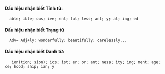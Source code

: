 #### Dấu hiệu nhận biết Tính từ:
```
  able; ible; ous; ive; ent; ful; less; ant; y; al; ing; ed
```
#### Dấu hiệu nhận biết Trạng từ
```
  Adv= Adj+ly: wonderfully; beautifully; carelessly...
```
#### Dấu hiệu nhận biết Danh từ:
```
   ion(tion; sion); ics; ist; er; or; ant; ness; ity; ing; ment; age; ce; hood; ship; ian; y
```
